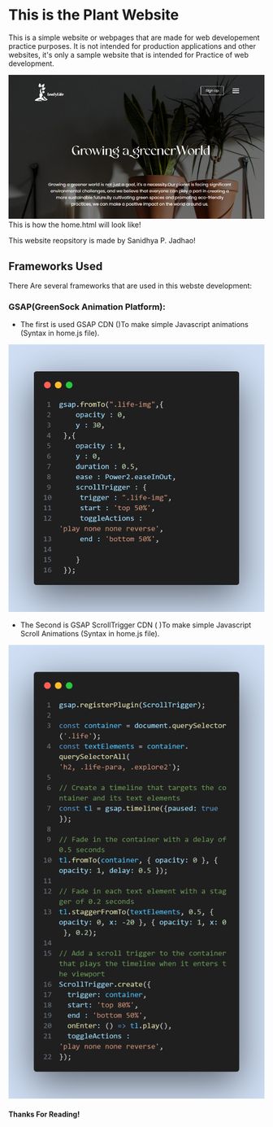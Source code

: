 # This is the Plant Website

This is a simple website or webpages that are made for web developement practice purposes. It is not intended for production applications and other websites, it's only a sample website that is intended for Practice of web development.

![It's how the home.html will look like.](Images/screenshot.png)
This is how the home.html will look like!

This website reopsitory is made by Sanidhya P. Jadhao!

## Frameworks Used

There Are several frameworks that are used in this webste development:

### GSAP(GreenSock Animation Platform):
- The first is used GSAP CDN (<script src="https://cdnjs.cloudflare.com/ajax/libs/gsap/3.9.1/gsap.min.js"></script>)To make simple Javascript animations (Syntax in home.js file).


![Code snapshot of GSAP](SnapShots/GSAP%20Syntax.png)

- The Second is GSAP ScrollTrigger CDN (    <script src="https://cdnjs.cloudflare.com/ajax/libs/gsap/3.9.1/ScrollTrigger.min.js"></script>)To make simple Javascript Scroll Animations (Syntax in home.js file).


![Code snapshot of GSAP ScrollTrigger](SnapShots/GSAP%20ScrollTrigger%20Syntax.png)


#### Thanks For Reading!